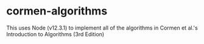 # cormen-algorithms

This uses Node (v12.3.1) to implement all of the algorithms in Cormen et al.'s Introduction to Algorithms (3rd Edition)
